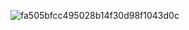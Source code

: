 ![fa505bfcc495028b14f30d98f1043d0c](https://github.com/user-attachments/assets/8380f81f-e64b-4c1a-8865-7bd1d6295b2d)
